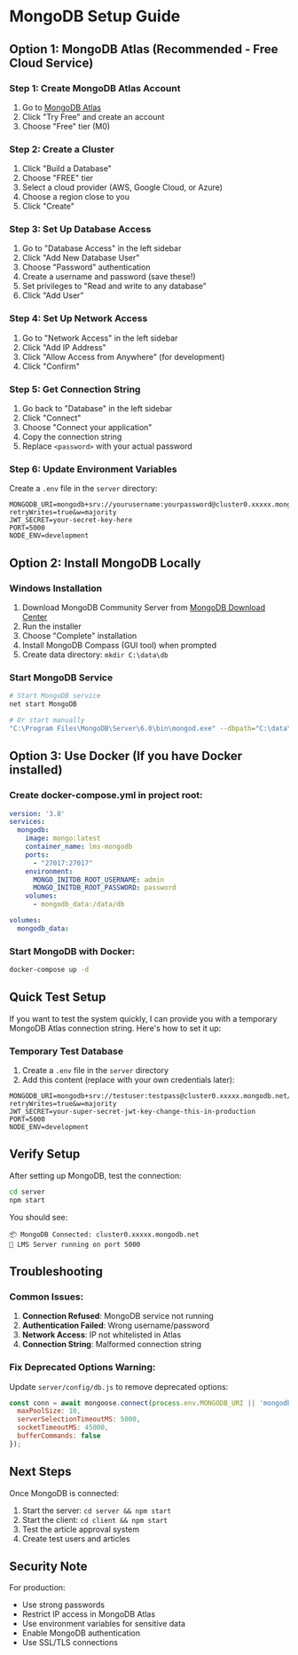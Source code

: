# MongoDB Setup Guide

## Option 1: MongoDB Atlas (Recommended - Free Cloud Service)

### Step 1: Create MongoDB Atlas Account
1. Go to [MongoDB Atlas](https://www.mongodb.com/atlas)
2. Click "Try Free" and create an account
3. Choose "Free" tier (M0)

### Step 2: Create a Cluster
1. Click "Build a Database"
2. Choose "FREE" tier
3. Select a cloud provider (AWS, Google Cloud, or Azure)
4. Choose a region close to you
5. Click "Create"

### Step 3: Set Up Database Access
1. Go to "Database Access" in the left sidebar
2. Click "Add New Database User"
3. Choose "Password" authentication
4. Create a username and password (save these!)
5. Set privileges to "Read and write to any database"
6. Click "Add User"

### Step 4: Set Up Network Access
1. Go to "Network Access" in the left sidebar
2. Click "Add IP Address"
3. Click "Allow Access from Anywhere" (for development)
4. Click "Confirm"

### Step 5: Get Connection String
1. Go back to "Database" in the left sidebar
2. Click "Connect"
3. Choose "Connect your application"
4. Copy the connection string
5. Replace `<password>` with your actual password

### Step 6: Update Environment Variables
Create a `.env` file in the `server` directory:

```env
MONGODB_URI=mongodb+srv://yourusername:yourpassword@cluster0.xxxxx.mongodb.net/lms?retryWrites=true&w=majority
JWT_SECRET=your-secret-key-here
PORT=5000
NODE_ENV=development
```

## Option 2: Install MongoDB Locally

### Windows Installation
1. Download MongoDB Community Server from [MongoDB Download Center](https://www.mongodb.com/try/download/community)
2. Run the installer
3. Choose "Complete" installation
4. Install MongoDB Compass (GUI tool) when prompted
5. Create data directory: `mkdir C:\data\db`

### Start MongoDB Service
```bash
# Start MongoDB service
net start MongoDB

# Or start manually
"C:\Program Files\MongoDB\Server\6.0\bin\mongod.exe" --dbpath="C:\data\db"
```

## Option 3: Use Docker (If you have Docker installed)

### Create docker-compose.yml in project root:
```yaml
version: '3.8'
services:
  mongodb:
    image: mongo:latest
    container_name: lms-mongodb
    ports:
      - "27017:27017"
    environment:
      MONGO_INITDB_ROOT_USERNAME: admin
      MONGO_INITDB_ROOT_PASSWORD: password
    volumes:
      - mongodb_data:/data/db

volumes:
  mongodb_data:
```

### Start MongoDB with Docker:
```bash
docker-compose up -d
```

## Quick Test Setup

If you want to test the system quickly, I can provide you with a temporary MongoDB Atlas connection string. Here's how to set it up:

### Temporary Test Database
1. Create a `.env` file in the `server` directory
2. Add this content (replace with your own credentials later):

```env
MONGODB_URI=mongodb+srv://testuser:testpass@cluster0.xxxxx.mongodb.net/lms?retryWrites=true&w=majority
JWT_SECRET=your-super-secret-jwt-key-change-this-in-production
PORT=5000
NODE_ENV=development
```

## Verify Setup

After setting up MongoDB, test the connection:

```bash
cd server
npm start
```

You should see:
```
📦 MongoDB Connected: cluster0.xxxxx.mongodb.net
🚀 LMS Server running on port 5000
```

## Troubleshooting

### Common Issues:

1. **Connection Refused**: MongoDB service not running
2. **Authentication Failed**: Wrong username/password
3. **Network Access**: IP not whitelisted in Atlas
4. **Connection String**: Malformed connection string

### Fix Deprecated Options Warning:
Update `server/config/db.js` to remove deprecated options:

```javascript
const conn = await mongoose.connect(process.env.MONGODB_URI || 'mongodb://localhost:27017/lms', {
  maxPoolSize: 10,
  serverSelectionTimeoutMS: 5000,
  socketTimeoutMS: 45000,
  bufferCommands: false
});
```

## Next Steps

Once MongoDB is connected:
1. Start the server: `cd server && npm start`
2. Start the client: `cd client && npm start`
3. Test the article approval system
4. Create test users and articles

## Security Note

For production:
- Use strong passwords
- Restrict IP access in MongoDB Atlas
- Use environment variables for sensitive data
- Enable MongoDB authentication
- Use SSL/TLS connections 